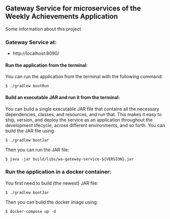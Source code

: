 ## Gateway Service for microservices of the Weekly Achievements Application

Some information about this project

### Gateway Service at:

* http://localhost:8090/


#### Run the application from the terminal:

You can run the application from the terminal with the following command:

`$ ./gradlew bootRun`


#### Build an executable JAR and run it from the terminal:

You can build a single executable JAR file that contains all the necessary dependencies, classes, and resources, and run that. This makes it easy to ship, version, and deploy the service as an application throughout the development lifecycle, across different environments, and so forth.
You can build the JAR file using: 

`$ ./gradlew bootJar`

Then you can run the JAR file:

`$ java -jar build/libs/wa-gateway-service-${VERSION}.jar`


### Run the application in a docker container:

You first need to build (the newest) JAR file:

`$ ./gradlew bootJar`

Then you can build the docker image using:

`$ docker-compose up -d`
